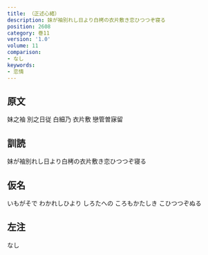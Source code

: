 ```yaml
---
title: （正述心緒）
description: 妹が袖別れし日より白栲の衣片敷き恋ひつつぞ寝る
position: 2608
category: 巻11
version: '1.0'
volume: 11
comparison:
- なし
keywords:
- 恋情
---
```


## 原文

妹之袖 別之日従 白細乃 衣片敷 戀管曽寐留

## 訓読

妹が袖別れし日より白栲の衣片敷き恋ひつつぞ寝る

## 仮名

いもがそで わかれしひより しろたへの ころもかたしき こひつつぞぬる

## 左注

なし
